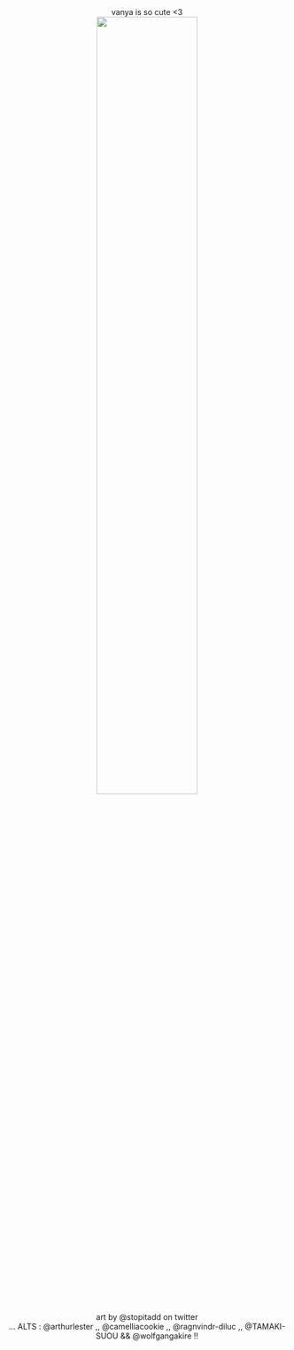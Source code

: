 <div align="center"> vanya is so cute <3</div>
<div align="center">
  <img width = "60%" src="https://i.pinimg.com/736x/0b/7d/d7/0b7dd749c83b5c5b1809a082cc2777c4.jpg">
</div>
<div align="center">art by @stopitadd on twitter</div>


<div align="center">... ALTS : @arthurlester ,, @camelliacookie ,, @ragnvindr-diluc ,, @TAMAKI-SUOU && @wolfgangakire !!</div>
